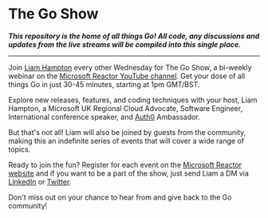 # The Go Show
***This repository is the home of all things Go! All code, any discussions and updates from the live streams will be compiled into this single place.***

---

Join [Liam Hampton](https://www.linkedin.com/in/liam-conroy-hampton/) every other Wednesday for The Go Show, a bi-weekly webinar on the [Microsoft Reactor YouTube channel](https://www.youtube.com/@MicrosoftReactor). Get your dose of all things Go in just 30-45 minutes, starting at 1pm GMT/BST.

Explore new releases, features, and coding techniques with your host, Liam Hampton, a Microsoft UK Regional Cloud Advocate, Software Engineer, International conference speaker, and [Auth0](https://auth0.com/) Ambassador.

But that's not all! Liam will also be joined by guests from the community, making this an indefinite series of events that will cover a wide range of topics.

Ready to join the fun? Register for each event on the [Microsoft Reactor website](https://developer.microsoft.com/reactor/) and if you want to be a part of the show, just send Liam a DM via [LinkedIn](https://www.linkedin.com/in/liam-conroy-hampton/) or [Twitter](https://twitter.com/liamchampton).

Don't miss out on your chance to hear from and give back to the Go community!
